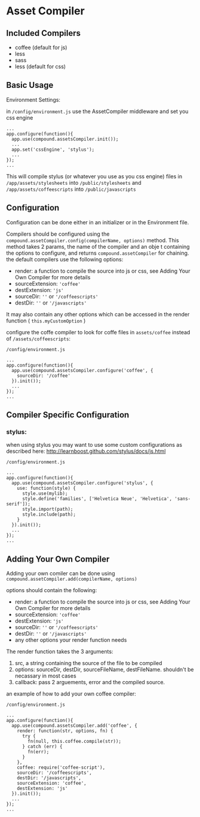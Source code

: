 # Asset Compiler

## Included Compilers

* coffee (default for js)
* less
* sass
* less (default for css)

## Basic Usage

Environment Settings:

in `/config/environment.js`
use the AssetCompiler middleware and set you css engine

```
...
app.configure(function(){
  app.use(compound.assetsCompiler.init());
  ...
  app.set('cssEngine', 'stylus');
  ...
});
...
```
This will compile stylus (or whatever you use as you css engine) files in
`/app/assets/stylesheets` into `/public/stylesheets` and `/app/assets/coffeescripts` into `/public/javascripts`

## Configuration

Configuration can be done either in an initializer or in the Environment file.

Compilers should be configured using the `compound.assetCompiler.config(compilerName, options)` method.
This method takes 2 params, the name of the compiler and an obje t containing the options to configure, 
and returns `compound.assetCompiler` for chaining. the default compilers use the following options:

* render: a function to compile the source into js or css, see Adding Your Own Compiler for more details
* sourceExtension: `'coffee'`
* destExtension: `'js'`
* sourceDir: `''` or `'/coffeescripts'`
* destDir: `''` or `'/javascripts'`

It may also contain any other options which can be accessed in the render function ( `this.myCustomOption` )

configure the coffe compiler to look for coffe files in `assets/coffee` instead of `/assets/coffeescripts`:

`/config/environment.js`

```
...
app.configure(function(){
  app.use(compound.assetsCompiler.configure('coffee', {
    sourceDir: '/coffee'
  }).init());
  ...
});
...
```

## Compiler Specific Configuration

### stylus:
when using stylus you may want to use some custom configurations as described here: http://learnboost.github.com/stylus/docs/js.html

`/config/environment.js`

```
...
app.configure(function(){
  app.use(compound.assetsCompiler.configure('stylus', {
    use: function(style) {
      style.use(mylib);
      style.define('families', ['Helvetica Neue', 'Helvetica', 'sans-serif']);
      style.import(path);
      style.include(path);
    }
  }).init());
  ...
});
...
```


## Adding Your Own Compiler

Adding your own comiler can be done using `compound.assetCompiler.add(compilerName, options)`

options should contain the following:
* render: a function to compile the source into js or css, see Adding Your Own Compiler for more details
* sourceExtension: `'coffee'`
* destExtension: `'js'`
* sourceDir: `''` or `'/coffeescripts'`
* destDir: `''` or `'/javascripts'`
* any other options your render function needs

The render function takes the 3 arguments:

1. src, a string containing the source of the file to be compiled
2. options: sourceDir, destDir, sourceFileName, destFileName.  shouldn't be necassary in most cases
3. callback: pass 2 arguements, error and the compiled source.


an example of how to add your own coffee compiler:

`/config/environment.js`

```
...
app.configure(function(){
  app.use(compound.assetsCompiler.add('coffee', {
    render: function(str, options, fn) {
      try {
        fn(null, this.coffee.compile(str));
      } catch (err) {
        fn(err);
      }
    },
    coffee: require('coffee-script'),
    sourceDir: '/coffeescripts',
    destDir: '/javascripts',
    sourceExtension: 'coffee',
    destExtension: 'js'
  }).init());
  ...
});
...
```

